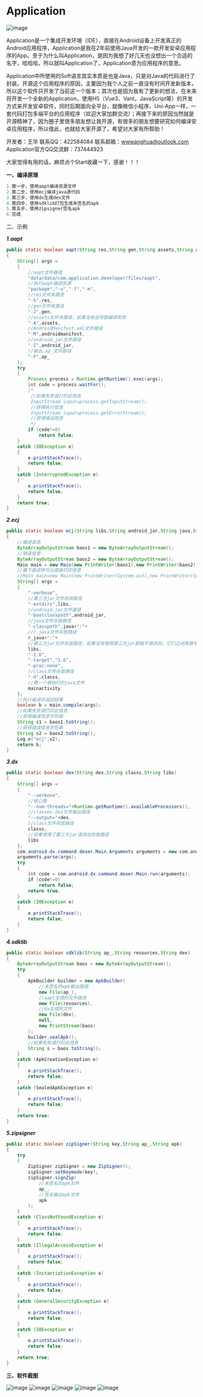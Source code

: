 # Application

![image](https://user-images.githubusercontent.com/86884357/167345237-5b9c96ba-b0a9-4829-a5a0-83f9f6f4576c.png)

Application是一个集成开发环境（IDE），直接在Android设备上开发真正的Android应用程序，Application是我在2年前使用Java开发的一款开发安卓应用程序的App。至于为什么叫Application，是因为我想了好几天也没想出一个合适的名字，哈哈哈，所以就叫Application了，Application意为应用程序的意思。

Application中所使用的Soft语言其实本质是也是Java，只是对Java的代码进行了封装。开源这个应用程序的原因，主要因为我个人之前一直没有时间开发新版本，所以这个软件只开发了当前这一个版本；其次也是因为我有了更新的想法，在未来将开发一个全新的Application，使用H5（Vue3、Vant，JavaScript等）的开发方式来开发安卓软件，同时后期面向全平台，就像微信小程序、Uni-App一样，一套代码打包多端平台的应用程序（欢迎大家加群交流）；再接下来的原因当然就是开源精神了，因为圈子里很多朋友想让我开源，有很多的朋友想要研究如何编译安卓应用程序，所以借此，也就给大家开源了，希望对大家有所帮助！

开发者：王华
联系QQ：422584084
联系邮箱：wwwanghua@outlook.com
Application官方QQ交流群：737444923

大家觉得有用的话，麻烦点个Start收藏一下，感谢！！！

**一、编译原理**

```java
1.第一步，使用aapt编译资源文件
2.第二步，使用ecj编译java源代码
3.第三步，使用dx生成dex文件
4.第四步，使用sdklib打包生成未签名的apk
5.第五步，使用zipsigner签名apk
6.完成
```

二、示例

***1.aapt***

```java
public static boolean aapt(String res,String gen,String assets,String androidmanifest,String android_jar,String ap_)
{
    String[] args = 
    {
        //aapt文件路径
        "data/data/com.application.developer/files/aapt",
        //执行aapt编译资源
        "package","-v","-f","-m",
        //res文件夹路径
        "-S",res,
        //gen文件夹路径
        "-J",gen,
        //assets文件夹路径，如果没有会导致编译失败
        "-A",assets,
        //AndroidManifest.xml文件路径
        "-M",androidmanifest,
        //android.jar文件路径
        "-I",android_jar,
        //输出.ap_文件路径
        "-F",ap_
    };
    try
    {
        Process process = Runtime.getRuntime().exec(args);
        int code = process.waitFor();
        /*
         //如果失败请打印此信息
         InputStream input=process.getInputStream(); 
         //获得执行信息
         InputStream input=process.getErrorStream(); 
         //获得错误信息
         */
        if (code!=0)
            return false;
    }
    catch (IOException e)
    {
        e.printStackTrace();
        return false;
    }
    catch (InterruptedException e)
    {
        e.printStackTrace();
        return false;
    }
    return true;
}
```

***2.ecj***

```java
public static boolean ecj(String libs,String android_jar,String java,String r_java,String classs,String mainactivity)
{
    //编译信息
    ByteArrayOutputStream baos1 = new ByteArrayOutputStream();
    //错误信息
    ByteArrayOutputStream baos2 = new ByteArrayOutputStream();
    Main main = new Main(new PrintWriter(baos1),new PrintWriter(baos2),false,null,null);
    //像下面这样可以直接打印信息
    //Main main=new Main(new PrintWriter(System.out),new PrintWriter(System.err),false,null,null);
    String[] args =
    {
        "-verbose",
        //第三方jar文件存放路径
        "-extdirs",libs,
        //android.jar文件路径
        "-bootclasspath",android_jar,
        //java文件存放路径
        "-classpath",java+":"+
        //r.java文件存放路径
        r_java+":"+
        //第三方jar文件存放路径，如果没有使用第三方jar那就不用添加，它们之间用冒号隔开
        libs,
        "-1.6",
        "-target","1.6",
        "-proc:none",
        //class文件存放路径
        "-d",classs,
        //第一个被执行的java文件
        mainactivity
    };
    //执行编译并返回结果
    boolean b = main.compile(args);
    //如果失败请打印此信息
    //获得编译信息字符串
    String s1 = baos1.toString();
    //获得错误信息字符串
    String s2 = baos2.toString();
    Log.e("ecj",s2);
    return b;
}
```

***3.dx***

```java
public static boolean dex(String dex,String classs,String libs)
{
    String[] args =
    {
        "--verbose",
        //核心数
        "--num-threads="+Runtime.getRuntime().availableProcessors(),
        //classes.dex文件输出路径
        "--output="+dex,
        //class文件存放路径
        classs,
        //如果使用了第三方jar请添加存放路径
        libs
    };
    com.android.dx.command.dexer.Main.Arguments arguments = new com.android.dx.command.dexer.Main.Arguments();
    arguments.parse(args);
    try
    {
        int code = com.android.dx.command.dexer.Main.run(arguments);
        if (code!=0)
            return false;
        return true;
    }
    catch (IOException e)
    {
        e.printStackTrace();
        return false;
    }
}
```

***4.sdklib***

```java
public static boolean sdklib(String ap_,String resources,String dex)
{
    ByteArrayOutputStream baos = new ByteArrayOutputStream();
    try
    {
        ApkBuilder builder = new ApkBuilder(
            //未签名的apk输出路径
            new File(ap_),
            //aapt生成的文件路径
            new File(resources),
            //dx生成的文件
            new File(dex),
            null,
            new PrintStream(baos)
        );
        builder.sealApk();
        //如果失败请打印此信息
        String s = baos.toString();
    }
    catch (ApkCreationException e)
    {
        e.printStackTrace();
        return false;
    }
    catch (SealedApkException e)
    {
        e.printStackTrace();
        return false;
    }
    return true;
}
```

***5.zipsigner***

```java
public static boolean zipSigner(String key,String ap_,String apk)
{
    try
    {
        ZipSigner zipSigner = new ZipSigner();
        zipSigner.setKeymode(key);
        zipSigner.signZip(
            //未签名的apk文件
            ap_,
            //签名输出apk文件
            apk
        );
    }
    catch (ClassNotFoundException e)
    {
        e.printStackTrace();
        return false;
    }
    catch (IllegalAccessException e)
    {
        e.printStackTrace();
        return false;
    }
    catch (InstantiationException e)
    {
        e.printStackTrace();
        return false;
    }
    catch (GeneralSecurityException e)
    {
        e.printStackTrace();
        return false;
    }
    catch (IOException e)
    {
        e.printStackTrace();
        return false;
    }
    return true;
}
```
**三、软件截图**

![image](https://user-images.githubusercontent.com/86884357/167344439-074da40b-fe98-4061-816a-26d267d86e3f.png)
![image](https://user-images.githubusercontent.com/86884357/167344459-02f74b8a-8a42-4d6d-a1f5-2256012472c5.png)
![image](https://user-images.githubusercontent.com/86884357/167344490-7052f6ed-bddc-45b6-897e-af18173686dc.png)
![image](https://user-images.githubusercontent.com/86884357/167344504-dec65c1a-8b0e-4fb8-845e-53db671857c1.png)
![image](https://user-images.githubusercontent.com/86884357/167344519-795a2539-f68b-4cd2-85cb-db16ab48274d.png)





